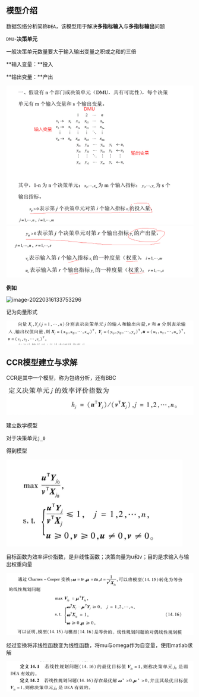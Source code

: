 ## 模型介绍

数据包络分析简称`DEA`，该模型用于解决**多指标输入**与**多指标输出**问题

`DMU`-**决策单元**

一般决策单元数量要大于输入输出变量之积或之和的三倍



**输入变量：**投入

**输出变量：**产出

<img src="https://raw.githubusercontent.com/Chikie920/Mark/266f340e02a18857d4b3a9093f7577d9027fd0d3/Sources/images_math/image-20220117181517278.png" alt="image-20220117181517278" style="zoom:80%;" />

<img src="https://raw.githubusercontent.com/Chikie920/Mark/266f340e02a18857d4b3a9093f7577d9027fd0d3/Sources/images_math/image-20220117181559544.png" alt="image-20220117181559544" style="zoom:80%;" />



**例如**

![image-20220316133753296](C:\Users\Mirai\AppData\Roaming\Typora\typora-user-images\image-20220316133753296.png)





记为向量形式



![](https://raw.githubusercontent.com/Chikie920/Mark/266f340e02a18857d4b3a9093f7577d9027fd0d3/Sources/images_math/image-20220117195940072.png)



## CCR模型建立与求解

CCR是其中一个模型，称为包络分析，还有BBC

![image-20220117185604190](https://raw.githubusercontent.com/Chikie920/Mark/266f340e02a18857d4b3a9093f7577d9027fd0d3/Sources/images_math/image-20220117185604190.png)



建立数学模型

对于决策单元`j_0`

得到模型

![image-20220117190006829](https://raw.githubusercontent.com/Chikie920/Mark/266f340e02a18857d4b3a9093f7577d9027fd0d3/Sources/images_math/image-20220117190006829.png)

目标函数为效率评价指数，是非线性函数；决策向量为u和v；目的是求输入与输出权重向量



![image-20220117190437316](https://raw.githubusercontent.com/Chikie920/Mark/266f340e02a18857d4b3a9093f7577d9027fd0d3/Sources/images_math/image-20220117190437316.png)



经过变换将非线性函数变为线性函数，将mu与omega作为自变量，使用matlab求解



![image-20220117190634139](https://raw.githubusercontent.com/Chikie920/Mark/266f340e02a18857d4b3a9093f7577d9027fd0d3/Sources/images_math/image-20220117190634139.png)

